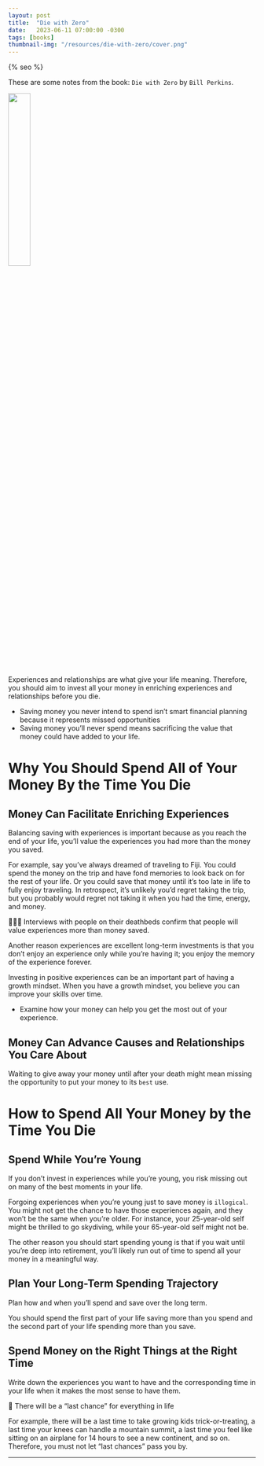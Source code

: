 ```yaml
---
layout: post
title:  "Die with Zero"
date:   2023-06-11 07:00:00 -0300
tags: [books]
thumbnail-img: "/resources/die-with-zero/cover.png"
---
```


{% seo %}

These are some notes from the book: `Die with Zero` by `Bill Perkins`. 

<img src="{{static.static_files}}/resources/die-with-zero/cover.png" width="30%">

Experiences and relationships are what give your life meaning. Therefore, you should aim to invest all your money in enriching experiences and relationships before you die.

- Saving money you never intend to spend isn’t smart financial planning because it represents missed opportunities
- Saving money you’ll never spend means sacrificing the value that money could have added to your life.

# Why You Should Spend All of Your Money By the Time You Die

## Money Can Facilitate Enriching Experiences

Balancing saving with experiences is important because as you reach the end of your life, you’ll value the experiences you had more than the money you saved.

For example, say you’ve always dreamed of traveling to Fiji. You could spend the money on the trip and have fond memories to look back on for the rest of your life. Or you could save that money until it’s too late in life to fully enjoy traveling. In retrospect, it’s unlikely you’d regret taking the trip, but you probably would regret not taking it when you had the time, energy, and money.

<aside>
🧑🏻‍🔬 Interviews with people on their deathbeds confirm that people will value experiences more than money saved.

</aside>

Another reason experiences are excellent long-term investments is that you don’t enjoy an experience only while you’re having it; you enjoy the memory of the experience forever.

Investing in positive experiences can be an important part of having a growth mindset. When you have a growth mindset, you believe you can improve your skills over time.

- Examine how your money can help you get the most out of your experience.

## Money Can Advance Causes and Relationships You Care About

Waiting to give away your money until after your death might mean missing the opportunity to put your money to its `best` use.

# How to Spend All Your Money by the Time You Die

## Spend While You’re Young

If you don’t invest in experiences while you’re young, you risk missing out on many of the best moments in your life.

Forgoing experiences when you’re young just to save money is `illogical`. You might not get the chance to have those experiences again, and they won’t be the same when you’re older. For instance, your 25-year-old self might be thrilled to go skydiving, while your 65-year-old self might not be.

The other reason you should start spending young is that if you wait until you’re deep into retirement, you’ll likely run out of time to spend all your money in a meaningful way.

## Plan Your Long-Term Spending Trajectory

Plan how and when you’ll spend and save over the long term.

You should spend the first part of your life saving more than you spend and the second part of your life spending more than you save.

## Spend Money on the Right Things at the Right Time

Write down the experiences you want to have and the corresponding time in your life when it makes the most sense to have them.

<aside>
📌 There will be a “last chance” for everything in life

</aside>

For example, there will be a last time to take growing kids trick-or-treating, a last time your knees can handle a mountain summit, a last time you feel like sitting on an airplane for 14 hours to see a new continent, and so on. Therefore, you must not let “last chances” pass you by.

---